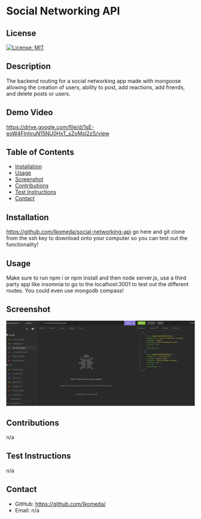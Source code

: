 
  # Social Networking API
  <a name='license'></a>
  ## License
  [![License: MIT](https://img.shields.io/badge/license-MIT-yellow.svg)](http://www.mit.edu/~amini/LICENSE.md)
  ## Description
  The backend routing for a social networking app made with mongoose allowing the creation of users, ability to post, add reactions, add friends, and delete posts or users.
  
  ## Demo Video
  https://drive.google.com/file/d/1sE-eoW4FlnhruN15NU0HxT_sZoMsI2zS/view
  
  ## Table of Contents
  * [Installation](#installation)
  * [Usage](#usage)
  * [Screenshot](#screenshot)
  * [Contributions](#contributions)
  * [Test Instructions](#test-instructions)
  * [Contact](#contact)
  ## Installation
  https://github.com/Ikomeda/social-networking-api go here and git clone from the ssh key to download onto your computer so you can test out the functionality!
  ## Usage
  Make sure to run npm i or npm install and then node server.js, use a third party app like insomnia to go to the localhost:3001 to test out the different routes. You could even use mongodb compass!
  ## Screenshot
  ![screenshot](./images/insomnia.jpg)
  ## Contributions
  n/a
  ## Test Instructions
  n/a
  ## Contact
  * GitHub: https://github.com/Ikomeda/
  * Email: n/a
